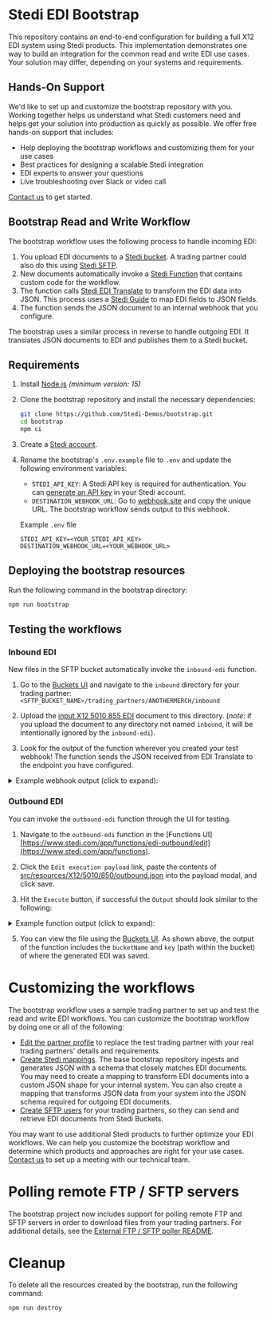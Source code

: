 # Stedi EDI Bootstrap

This repository contains an end-to-end configuration for building a full X12 EDI system using Stedi products. This
implementation demonstrates one way to build an integration for the common read and write EDI use cases. Your solution
may differ, depending on your systems and requirements.

## Hands-On Support

We'd like to set up and customize the bootstrap repository with you. Working together helps us understand what Stedi
customers need and helps get your solution into production as quickly as possible. We offer free hands-on support that
includes:

- Help deploying the bootstrap workflows and customizing them for your use cases
- Best practices for designing a scalable Stedi integration
- EDI experts to answer your questions
- Live troubleshooting over Slack or video call

[Contact us](https://www.stedi.com/contact) to get started.

## Bootstrap Read and Write Workflow

The bootstrap workflow uses the following process to handle incoming EDI:

1. You upload EDI documents to a [Stedi bucket](https://www.stedi.com/products/buckets). A trading partner could also do
   this using [Stedi SFTP](https://www.stedi.com/products/sftp).
2. New documents automatically invoke a [Stedi Function](https://www.stedi.com/products/functions) that contains custom
   code for the workflow.
3. The function calls [Stedi EDI Translate](https://www.stedi.com/products/edi-translate) to transform the EDI data into
   JSON. This process uses a [Stedi Guide](https://www.stedi.com/products/guides) to map EDI fields to JSON fields.
4. The function sends the JSON document to an internal webhook that you configure.

The bootstrap uses a similar process in reverse to handle outgoing EDI. It translates JSON documents to EDI and
publishes them to a Stedi bucket.

## Requirements

1. Install [Node.js](https://docs.npmjs.com/downloading-and-installing-node-js-and-npm) _(minimum version: 15)_

1. Clone the bootstrap repository and install the necessary dependencies:

   ```bash
   git clone https://github.com/Stedi-Demos/bootstrap.git
   cd bootstrap
   npm ci
   ```

1. Create a [Stedi account](https://www.stedi.com/auth/sign-up).

1. Rename the bootstrap's `.env.example` file to `.env` and update the following environment variables:

    - `STEDI_API_KEY`: A Stedi API key is required for authentication. You
      can [generate an API key](https://www.stedi.com/app/settings/api-keys) in your Stedi account.
    - `DESTINATION_WEBHOOK_URL`: Go to [webhook.site](https://webhook.site/) and copy the unique URL. The bootstrap
      workflow sends output to this webhook.

   Example `.env` file
   ```
   STEDI_API_KEY=<YOUR_STEDI_API_KEY>
   DESTINATION_WEBHOOK_URL=<YOUR_WEBHOOK_URL>
   ```

## Deploying the bootstrap resources

Run the following command in the bootstrap directory:

```bash
npm run bootstrap
```

## Testing the workflows

### Inbound EDI

New files in the SFTP bucket automatically invoke the `inbound-edi` function.

1. Go to the [Buckets UI](https://www.stedi.com/app/buckets) and navigate to the `inbound` directory for your trading
   partner: `<SFTP_BUCKET_NAME>/trading_partners/ANOTHERMERCH/inbound`

2. Upload the [input X12 5010 855 EDI](src/resources/X12/5010/855/inbound.edi) document to this directory. (_note_: if
   you upload the document to any directory not named `inbound`, it will be intentionally ignored by the `inbound-edi`).

3. Look for the output of the function wherever you created your test webhook! The function sends the JSON received from
   EDI Translate to the endpoint you have configured.

<details><summary>Example webhook output (click to expand):</summary>

   ```json
   {
  "delimiters": {
    "composite": ">",
    "element": "*",
    "repetition": "U",
    "segment": "~"
  },
  "envelope": {
    "interchangeHeader": {
      "authorizationInformationQualifier": "00",
      "authorizationInformation": "          ",
      "securityQualifier": "00",
      "securityInformation": "          ",
      "senderQualifier": "02",
      "senderId": "THISISME       ",
      "receiverQualifier": "ZZ",
      "receiverId": "ANOTHERMERCH   ",
      "date": "2004-08-05",
      "time": "06:24",
      "repetitionSeparator": "U",
      "controlVersionNumber": "00400",
      "controlNumber": "000000001",
      "acknowledgementRequestedCode": "0",
      "usageIndicatorCode": "P",
      "componentSeparator": ">"
    },
    "groupHeader": {
      "functionalIdentifierCode": "IM",
      "applicationSenderCode": "CNWY",
      "applicationReceiverCode": "GSRECEIVERID",
      "date": "2004-08-05",
      "time": "06:24",
      "controlNumber": "000000001",
      "agencyCode": "X",
      "release": "004010"
    },
    "groupTrailer": {
      "numberOfTransactions": "1",
      "controlNumber": "000000001"
    },
    "interchangeTrailer": {
      "numberOfFunctionalGroups": "1",
      "controlNumber": "000000001"
    }
  },
  "transactionSets": [
    {
      "heading": {
        "transaction_set_header_ST": {
          "transaction_set_identifier_code_01": "210",
          "transaction_set_control_number_02": 1
        },
        "beginning_segment_for_carriers_invoice_B3": {
          "invoice_number_02": "PRONUMBER",
          "shipment_identification_number_03": "Shipment ID Number",
          "shipment_method_of_payment_04": "PP",
          "date_06": "2004-08-05",
          "net_amount_due_07": 274.09,
          "delivery_date_09": "2004-08-09",
          "date_time_qualifier_10": "017",
          "standard_carrier_alpha_code_11": "CNWY"
        },
        "reference_identification_N9": [
          {
            "reference_identification_qualifier_01": "PO",
            "reference_identification_02": "Reference Identification"
          }
        ],
        "name_N1_loop_Shipper": [
          {
            "name_N1": {
              "entity_identifier_code_01": "SH",
              "name_02": "Name"
            },
            "additional_name_information_N2": {
              "name_01": "Name"
            },
            "address_information_N3": [
              {
                "address_information_01": "Address Information"
              }
            ],
            "geographic_location_N4": {
              "city_name_01": "City Name",
              "state_or_province_code_02": "St",
              "postal_code_03": "Postal Code",
              "country_code_04": "USA"
            }
          }
        ],
        "name_N1_loop_consignee": [
          {
            "name_N1": {
              "entity_identifier_code_01": "CN",
              "name_02": "Name"
            },
            "additional_name_information_N2": {
              "name_01": "Name"
            },
            "address_information_N3": [
              {
                "address_information_01": "Address Information"
              }
            ],
            "geographic_location_N4": {
              "city_name_01": "City Name",
              "state_or_province_code_02": "St",
              "postal_code_03": "Postal Code",
              "country_code_04": "USA"
            }
          }
        ],
        "name_N1_loop_bill_to": [
          {
            "name_N1": {
              "entity_identifier_code_01": "BT",
              "name_02": "Name"
            },
            "additional_name_information_N2": {
              "name_01": "Name"
            },
            "address_information_N3": [
              {
                "address_information_01": "Address Information"
              }
            ],
            "geographic_location_N4": {
              "city_name_01": "City Name",
              "state_or_province_code_02": "St",
              "postal_code_03": "Postal Code",
              "country_code_04": "USA"
            }
          }
        ]
      },
      "detail": {
        "assigned_number_LX_loop": [
          {
            "assigned_number_LX": {
              "assigned_number_01": 1
            },
            "description_marks_and_numbers_L5": [
              {
                "lading_line_item_number_01": 1,
                "lading_description_02": "Lading Description"
              },
              {
                "lading_line_item_number_01": 1,
                "lading_description_02": "Lading Description continued"
              }
            ],
            "line_item_quantity_and_weight_L0": [
              {
                "lading_line_item_number_01": 1,
                "weight_04": 2442,
                "weight_qualifier_05": "G",
                "lading_quantity_08": 509,
                "packaging_form_code_09": "BDL",
                "weight_unit_code_11": "L"
              }
            ],
            "rate_and_charges_L1": [
              {
                "lading_line_item_number_01": 1,
                "freight_rate_02": 325.41,
                "rate_value_qualifier_03": "FR",
                "charge_04": 325.41
              }
            ],
            "tariff_reference_L7": [
              {
                "lading_line_item_number_01": 1,
                "tariff_agency_code_02": "CNWY",
                "tariff_number_03": "5350",
                "freight_class_code_07": "55"
              }
            ]
          },
          {
            "assigned_number_LX": {
              "assigned_number_01": 2
            },
            "description_marks_and_numbers_L5": [
              {
                "lading_line_item_number_01": 2,
                "lading_description_02": "XPO DISCOUNT SAVES YOU"
              }
            ],
            "rate_and_charges_L1": [
              {
                "lading_line_item_number_01": 2,
                "charge_04": -40.23,
                "special_charge_or_allowance_code_08": "DSC"
              }
            ],
            "tariff_reference_L7": [
              {
                "lading_line_item_number_01": 2,
                "tariff_agency_code_02": "CNWY",
                "tariff_number_03": "5350"
              }
            ]
          },
          {
            "assigned_number_LX": {
              "assigned_number_01": 3
            },
            "description_marks_and_numbers_L5": [
              {
                "lading_line_item_number_01": 3,
                "lading_description_02": "FSC FUEL SURCHARGE 8.30% ...."
              }
            ],
            "rate_and_charges_L1": [
              {
                "lading_line_item_number_01": 3,
                "freight_rate_02": 30.82,
                "rate_value_qualifier_03": "FR",
                "charge_04": 30.82,
                "special_charge_or_allowance_code_08": "FUE"
              }
            ],
            "tariff_reference_L7": [
              {
                "lading_line_item_number_01": 3,
                "tariff_agency_code_02": "CNWY",
                "tariff_number_03": "110"
              }
            ]
          }
        ]
      },
      "summary": {
        "total_weight_and_charges_L3": {
          "weight_01": 2442,
          "weight_qualifier_02": "G",
          "freight_rate_03": 10484,
          "rate_value_qualifier_04": "MN",
          "charge_05": 274.09,
          "lading_quantity_11": 509,
          "weight_unit_code_12": "L"
        },
        "transaction_set_trailer_SE": {
          "number_of_included_segments_01": 13,
          "transaction_set_control_number_02": 1
        }
      }
    }
  ]
}
   ```

</details>

### Outbound EDI

You can invoke the `outbound-edi` function through the UI for testing.

1. Navigate to the `outbound-edi` function in
   the [Functions UI][https://www.stedi.com/app/functions/edi-outbound/edit](https://www.stedi.com/app/functions).

2. Click the `Edit execution payload` link, paste the contents
   of [src/resources/X12/5010/850/outbound.json](src/resources/X12/5010/850/outbound.json) into the payload modal, and
   click save.

3. Hit the `Execute` button, if successful the `Output` should look similar to the following:

  <details><summary>Example function output (click to expand):</summary>

   ```json
   {
  "statusCode": 200,
  "deliveryResults": [
    {
      "type": "bucket",
      "payload": {
        "bucketName": "4c22f54a-9ecf-41c8-b404-6a1f20674953-sftp",
        "key": "trading_partners/ANOTHERMERCH/outbound/000000005-850.edi",
        "body": "ISA*00*          *00*          *ZZ*THISISME       *14*ANOTHERMERCH   *230113*2027*U*00501*000000005*0*T*>~GS*PO*MYAPPID*ANOTAPPID*20230113*202727*000000005*X*005010~ST*850*0001~BEG*00*DS*365465413**20220830~REF*CO*ACME-4567~REF*ZZ*Thank you for your business~PER*OC*Marvin Acme*TE*973-555-1212*EM*marvin@acme.com~TD5****ZZ*FHD~N1*ST*Wile E Coyote*92*123~N3*111 Canyon Court~N4*Phoenix*AZ*85001*US~PO1*item-1*0008*EA*400**VC*VND1234567*SK*ACM/8900-400~PID*F****400 pound anvil~PO1*item-2*0004*EA*125**VC*VND000111222*SK*ACM/1100-001~PID*F****Detonator~CTT*2~AMT*TT*3700~SE*16*0001~GE*1*000000005~IEA*1*000000005~"
      }
    }
  ]
}
   ```

  </details>

5. You can view the file using the [Buckets UI](https://www.stedi.com/app/buckets). As shown above, the output of the
   function includes the `bucketName` and `key` (path within the bucket) of where the generated EDI was saved.

# Customizing the workflows

The bootstrap workflow uses a sample trading partner to set up and test the read and write EDI workflows. You can
customize the bootstrap workflow by doing one or all of the following:

- [Edit the partner profile](https://www.stedi.com/docs/bootstrap/adjusting-the-workflow#add-a-trading-partner-profile)
  to replace the test trading partner with your real trading partners' details and requirements.
- [Create Stedi mappings](https://www.stedi.com/docs/bootstrap/adjusting-the-workflow#map-inbound-messages). The base
  bootstrap repository ingests and generates JSON with a schema that closely matches EDI documents. You may need to
  create a mapping to transform EDI documents into a custom JSON shape for your internal system. You can also create a
  mapping that transforms JSON data from your system into the JSON schema required for outgoing EDI documents.
- [Create SFTP users](https://www.stedi.com/docs/bootstrap/adjusting-the-workflow#sending-and-receiving-documents-with-sftp)
  for your trading partners, so they can send and retrieve EDI documents from Stedi Buckets.

You may want to use additional Stedi products to further optimize your EDI workflows. We can help you customize the
bootstrap workflow and determine which products and approaches are right for your use
cases. [Contact us](https://www.stedi.com/contact) to set up a meeting with our technical team.

# Polling remote FTP / SFTP servers

The bootstrap project now includes support for polling remote FTP and SFTP servers in order to download files from your
trading partners. For additional details, see
the [External FTP / SFTP poller README](src/functions/ftp/external-poller/README.md).

# Cleanup

To delete all the resources created by the bootstrap, run the following command:

```bash
npm run destroy
```
